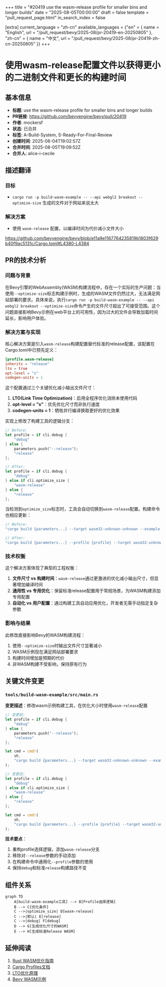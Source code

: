 +++
title = "#20419 use the wasm-release profile for smaller bins and longer builds"
date = "2025-08-05T00:00:00"
draft = false
template = "pull_request_page.html"
in_search_index = false

[extra]
current_language = "zh-cn"
available_languages = {"en" = { name = "English", url = "/pull_request/bevy/2025-08/pr-20419-en-20250805" }, "zh-cn" = { name = "中文", url = "/pull_request/bevy/2025-08/pr-20419-zh-cn-20250805" }}
+++

# 使用wasm-release配置文件以获得更小的二进制文件和更长的构建时间

## 基本信息
- **标题**: use the wasm-release profile for smaller bins and longer builds
- **PR链接**: https://github.com/bevyengine/bevy/pull/20419
- **作者**: mockersf
- **状态**: 已合并
- **标签**: A-Build-System, S-Ready-For-Final-Review
- **创建时间**: 2025-08-04T19:02:57Z
- **合并时间**: 2025-08-05T19:09:52Z
- **合并人**: alice-i-cecile

## 描述翻译
### 目标

- `cargo run -p build-wasm-example -- --api webgl2 breakout --optimize-size` 生成的文件对于网站来说太大

### 解决方案

- 使用 `wasm-release` 配置，以编译时间为代价减小文件大小

https://github.com/bevyengine/bevy/blob/e11a9e1167764235819b1803f629b40f9ac5131c/Cargo.toml#L4380-L4384

## PR的技术分析

### 问题与背景
在Bevy引擎的WebAssembly(WASM)构建流程中，存在一个实际的生产问题：当使用`--optimize-size`标志构建示例时，生成的WASM文件仍然过大，无法满足网站部署的要求。具体来说，执行`cargo run -p build-wasm-example -- --api webgl2 breakout --optimize-size`命令产生的文件尺寸超出了可接受范围。这个问题直接影响Bevy示例在web平台上的可用性，因为过大的文件会导致加载时间延长，影响用户体验。

### 解决方案与实现
核心解决方案是引入`wasm-release`构建配置替代标准的release配置，该配置在Cargo.toml中已预先定义：

```toml
[profile.wasm-release]
inherits = "release"
lto = true
opt-level = "s"
codegen-units = 1
```

这个配置通过三个关键优化减小输出文件尺寸：
1. **LTO(Link Time Optimization)**：启用全程序优化消除未使用代码
2. **opt-level = "s"**：优先优化尺寸而非执行速度
3. **codegen-units = 1**：牺牲并行编译换取更好的优化效果

实现上修改了构建工具的逻辑分支：

```rust
// Before:
let profile = if cli.debug {
    "debug"
} else {
    parameters.push("--release");
    "release"
};

// After:
let profile = if cli.debug {
    "debug"
} else if cli.optimize_size {
    "wasm-release"
} else {
    "release"
};
```

当检测到`optimize_size`标志时，工具会自动切换到`wasm-release`配置。构建命令也相应更新：

```rust
// Before:
"cargo build {parameters...} --target wasm32-unknown-unknown --example {example}"

// After:
"cargo build {parameters...} --profile {profile} --target wasm32-unknown-unknown --example {example}"
```

### 技术权衡
这个解决方案体现了典型的工程权衡：
1. **文件尺寸 vs 构建时间**：`wasm-release`通过更激进的优化减小输出尺寸，但显著增加编译时间
2. **通用性 vs 专用优化**：保留标准release配置用于常规场景，为WASM构建添加专用配置
3. **自动化 vs 用户配置**：通过构建工具自动应用优化，开发者无需手动指定复杂参数

### 影响与结果
此修改直接影响Bevy的WASM构建流程：
1. 使用`--optimize-size`时输出文件尺寸显著减小
2. WASM示例现在满足网站部署要求
3. 构建时间增加是预期的代价
4. 非WASM构建不受影响，保持原有行为

## 关键文件变更

### `tools/build-wasm-example/src/main.rs`
**变更描述**：修改wasm示例构建工具，在优化大小时使用`wasm-release`配置

```rust
// 变更前:
let profile = if cli.debug {
    "debug"
} else {
    parameters.push("--release");
    "release"
};

let cmd = cmd!(
    sh,
    "cargo build {parameters...} --target wasm32-unknown-unknown --example {example}"
);

// 变更后:
let profile = if cli.debug {
    "debug"
} else if cli.optimize_size {
    "wasm-release"
} else {
    "release"
};

let cmd = cmd!(
    sh,
    "cargo build {parameters...} --profile {profile} --target wasm32-unknown-unknown --example {example}"
);
```

**技术要点**：
1. 重构profile选择逻辑，添加`wasm-release`分支
2. 移除对`--release`参数的手动添加
3. 在构建命令中通用化`--profile`参数的使用
4. 保持`debug`和标准`release`构建路径不变

## 组件关系
```mermaid
graph TD
    A[build-wasm-example工具] --> B[Profile选择逻辑]
    B --> C{优化条件}
    C -->|optimize_size| D[wasm-release]
    C -->|默认| E[release]
    C -->|debug| F[debug]
    D --> G[生成优化尺寸的WASM]
    E --> H[生成标准Release WASM]
```

## 延伸阅读
1. [Rust WASM优化指南](https://rustwasm.github.io/docs/book/reference/code-size.html)
2. [Cargo Profiles文档](https://doc.rust-lang.org/cargo/reference/profiles.html)
3. [LTO优化原理](https://llvm.org/docs/LinkTimeOptimization.html)
4. [Bevy WASM示例](https://github.com/bevyengine/bevy/tree/main/examples#wasm)